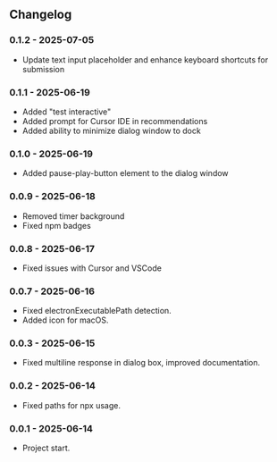 ## Changelog

### 0.1.2 - 2025-07-05
- Update text input placeholder and enhance keyboard shortcuts for submission

### 0.1.1 - 2025-06-19
- Added "test interactive"
- Added prompt for Cursor IDE in recommendations
- Added ability to minimize dialog window to dock

### 0.1.0 - 2025-06-19
- Added pause-play-button element to the dialog window

### 0.0.9 - 2025-06-18
- Removed timer background
- Fixed npm badges

### 0.0.8 - 2025-06-17
- Fixed issues with Cursor and VSCode

### 0.0.7 - 2025-06-16
- Fixed electronExecutablePath detection.
- Added icon for macOS.

### 0.0.3 - 2025-06-15
- Fixed multiline response in dialog box, improved documentation.

### 0.0.2 - 2025-06-14
- Fixed paths for npx usage.

### 0.0.1 - 2025-06-14
- Project start.